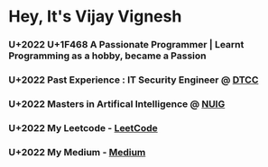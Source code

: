 # Hey, It's Vijay Vignesh

### U+2022 U+1F468 A Passionate Programmer | Learnt Programming as a hobby, became a Passion
### U+2022 Past Experience : IT Security Engineer @ [DTCC](https://www.dtcc.com/)
### U+2022 Masters in Artifical Intelligence @ [NUIG](https://www.universityofgalway.ie/)
### U+2022 My Leetcode - [LeetCode](https://leetcode.com/vijayvigneshgg/)
### U+2022 My Medium - [Medium](https://medium.com/@vijayvigneshgg)
